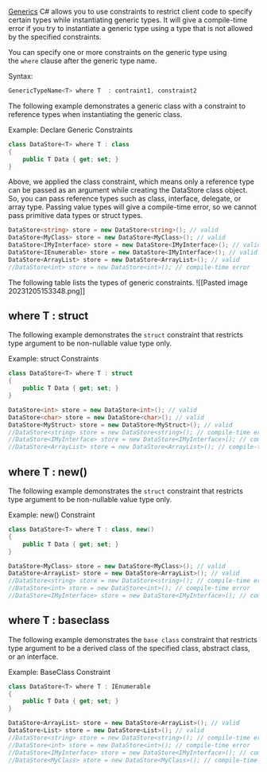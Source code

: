 [Generics](Generics.md)
C# allows you to use constraints to restrict client code to specify certain types while instantiating generic types. It will give a compile-time error if you try to instantiate a generic type using a type that is not allowed by the specified constraints.

You can specify one or more constraints on the generic type using the `where` clause after the generic type name.

Syntax:

```csharp
GenericTypeName<T> where T  : contraint1, constraint2
```

The following example demonstrates a generic class with a constraint to reference types when instantiating the generic class.

Example: Declare Generic Constraints

```csharp
class DataStore<T> where T : class
{
    public T Data { get; set; }
}
```

Above, we applied the class constraint, which means only a reference type can be passed as an argument while creating the DataStore class object. So, you can pass reference types such as class, interface, delegate, or array type. Passing value types will give a compile-time error, so we cannot pass primitive data types or struct types.

```csharp
DataStore<string> store = new DataStore<string>(); // valid
DataStore<MyClass> store = new DataStore<MyClass>(); // valid
DataStore<IMyInterface> store = new DataStore<IMyInterface>(); // valid
DataStore<IEnumerable> store = new DataStore<IMyInterface>(); // valid
DataStore<ArrayList> store = new DataStore<ArrayList>(); // valid
//DataStore<int> store = new DataStore<int>(); // compile-time error 
```

The following table lists the types of generic constraints.
![[Pasted image 20231205153348.png]]
## where T : struct

The following example demonstrates the `struct` constraint that restricts type argument to be non-nullable value type only.

Example: struct Constraints

```csharp
class DataStore<T> where T : struct
{
    public T Data { get; set; }
}

DataStore<int> store = new DataStore<int>(); // valid
DataStore<char> store = new DataStore<char>(); // valid
DataStore<MyStruct> store = new DataStore<MyStruct>(); // valid
//DataStore<string> store = new DataStore<string>(); // compile-time error 
//DataStore<IMyInterface> store = new DataStore<IMyInterface>(); // compile-time error 
//DataStore<ArrayList> store = new DataStore<ArrayList>(); // compile-time error 
```

## where T : new()

The following example demonstrates the `struct` constraint that restricts type argument to be non-nullable value type only.

Example: new() Constraint

```csharp
class DataStore<T> where T : class, new()
{
    public T Data { get; set; }
}

DataStore<MyClass> store = new DataStore<MyClass>(); // valid
DataStore<ArrayList> store = new DataStore<ArrayList>(); // valid
//DataStore<string> store = new DataStore<string>(); // compile-time error 
//DataStore<int> store = new DataStore<int>(); // compile-time error 
//DataStore<IMyInterface> store = new DataStore<IMyInterface>(); // compile-time error 
```

## where T : baseclass

The following example demonstrates the `base class` constraint that restricts type argument to be a derived class of the specified class, abstract class, or an interface.

Example: BaseClass Constraint

```csharp
class DataStore<T> where T : IEnumerable
{
    public T Data { get; set; }
}

DataStore<ArrayList> store = new DataStore<ArrayList>(); // valid
DataStore<List> store = new DataStore<List>(); // valid
//DataStore<string> store = new DataStore<string>(); // compile-time error 
//DataStore<int> store = new DataStore<int>(); // compile-time error 
//DataStore<IMyInterface> store = new DataStore<IMyInterface>(); // compile-time error 
//DataStore<MyClass> store = new DataStore<MyClass>(); // compile-time error 
```